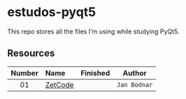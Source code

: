 # estudos-pyqt5

This repo stores all the files I'm using while studying PyQt5.

## Resources
| Number | Name | Finished | Author |
| :---: | :--- | :---: | :---: |
| 01 | [ZetCode](http://zetcode.com/)|  | `Jan Bodnar` |
